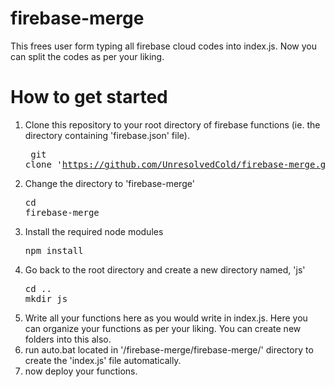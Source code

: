 # firebase-merge
This frees user form typing all firebase cloud codes into index.js. Now you can split the codes as per your liking. 

# How to get started

1. Clone this repository to your root directory of firebase functions (ie. the directory containing 'firebase.json' file).<br /> <pre> git clone 'https://github.com/UnresolvedCold/firebase-merge.git'</pre>
1. Change the directory to 'firebase-merge' <br /><pre>cd firebase-merge</pre>
1. Install the required node modules<br /> <pre>npm install</pre>
1. Go back to the root directory and create a new directory named, 'js'<br/> <pre>cd ..<br />mkdir js</pre>
1. Write all your functions here as you would write in index.js. Here you can organize your functions as per your liking. You can create new folders into this also.
1. run auto.bat located in '/firebase-merge/firebase-merge/' directory to create the 'index.js' file automatically.
1. now deploy your functions.
